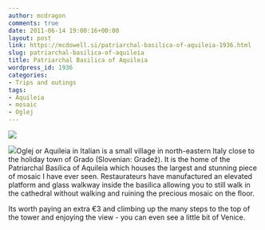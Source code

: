 ```yaml
---
author: mcdragon
comments: true
date: 2011-06-14 19:00:16+00:00
layout: post
link: https://mcdowell.si/patriarchal-basilica-of-aquileia-1936.html
slug: patriarchal-basilica-of-aquileia
title: Patriarchal Basilica of Aquileia
wordpress_id: 1936
categories:
- Trips and outings
tags:
- Aquileia
- mosaic
- Oglej
---
```


[![](https://dwlcvfkt1l4wn.cloudfront.net/2011/06/oglej-1.jpg)](https://dwlcvfkt1l4wn.cloudfront.net/2011/06/oglej.jpg)

[![](https://dwlcvfkt1l4wn.cloudfront.net/2011/06/oglej2-1-150x150.jpg)](https://dwlcvfkt1l4wn.cloudfront.net/2011/06/oglej2.jpg)Oglej or Aquileia in Italian is a small village in north-eastern Italy close to the holiday town of Grado (Slovenian: Gradež).
It is the home of the Patriarchal Basilica of Aquileia which houses the largest and stunning piece of mosaic I have ever seen. Restaurateurs have manufactured an elevated platform and glass walkway inside the basilica allowing you to still walk in the cathedral without walking and ruining the precious mosaic on the floor.

Its worth paying an extra €3 and climbing up the many steps to the top of the tower and enjoying the view - you can even see a little bit of Venice.




